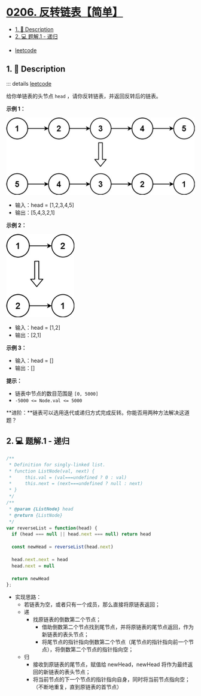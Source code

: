 # [0206. 反转链表【简单】](https://github.com/Tdahuyou/TNotes.leetcode/tree/main/notes/0206.%20%E5%8F%8D%E8%BD%AC%E9%93%BE%E8%A1%A8%E3%80%90%E7%AE%80%E5%8D%95%E3%80%91)

<!-- region:toc -->

- [1. 📝 Description](#1--description)
- [2. 💻 题解.1 - 递归](#2--题解1---递归)

<!-- endregion:toc -->
- [leetcode](https://leetcode.cn/problems/reverse-linked-list)



## 1. 📝 Description

::: details [leetcode](https://leetcode.cn)

给你单链表的头节点 `head` ，请你反转链表，并返回反转后的链表。

**示例 1：**

![](assets/2024-09-25-17-04-27.png)

- 输入：head = [1,2,3,4,5]
- 输出：[5,4,3,2,1]

**示例 2：**

![](assets/2024-09-25-17-04-34.png)

- 输入：head = [1,2]
- 输出：[2,1]

**示例 3：**

- 输入：head = []
- 输出：[]

**提示：**

- 链表中节点的数目范围是 `[0, 5000]`
- `-5000 <= Node.val <= 5000`

**进阶：**链表可以选用迭代或递归方式完成反转。你能否用两种方法解决这道题？

## 2. 💻 题解.1 - 递归

```javascript
/**
 * Definition for singly-linked list.
 * function ListNode(val, next) {
 *     this.val = (val===undefined ? 0 : val)
 *     this.next = (next===undefined ? null : next)
 * }
 */
/**
 * @param {ListNode} head
 * @return {ListNode}
 */
var reverseList = function(head) {
  if (head === null || head.next === null) return head

  const newHead = reverseList(head.next)

  head.next.next = head
  head.next = null

  return newHead
};
```

- 实现思路：
  - 若链表为空，或者只有一个成员，那么直接将原链表返回；
  - 递
    - 找原链表的倒数第二个节点；
      - 借助倒数第二个节点找到尾节点，并将原链表的尾节点返回，作为新链表的表头节点；
      - 将尾节点的指针指向倒数第二个节点（尾节点的指针指向前一个节点），将倒数第二个节点的指针指向空；
  - 归
    - 接收到原链表的尾节点，赋值给 newHead，newHead 将作为最终返回的新链表的表头节点；
    - 将当前节点的下一个节点的指针指向自身，同时将当前节点指向空；（不断地重复，直到原链表的首节点）
